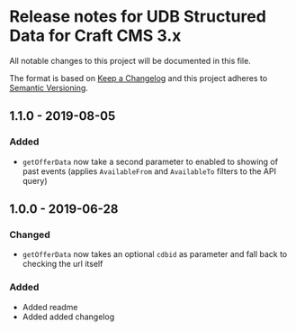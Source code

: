 # Release notes for UDB Structured Data for Craft CMS 3.x

All notable changes to this project will be documented in this file.

The format is based on [Keep a Changelog](http://keepachangelog.com/) and this project adheres to [Semantic Versioning](http://semver.org/).

## 1.1.0 - 2019-08-05

### Added
- `getOfferData` now take a second parameter to enabled to showing of past events (applies `AvailableFrom` and `AvailableTo` filters to the API query)

## 1.0.0 - 2019-06-28

### Changed
- `getOfferData` now takes an optional `cdbid` as parameter and fall back to checking the url itself

### Added
- Added readme
- Added added changelog
